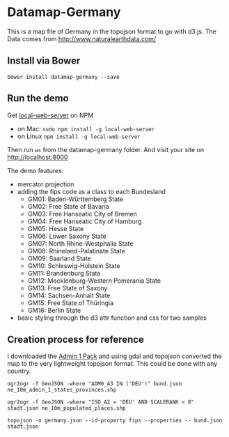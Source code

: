 # Datamap-Germany
This is a map file of Germany in the topojson format to go with d3.js. The Data comes from http://www.naturalearthdata.com/
## Install via Bower
    bower install datamap-germany --save

## Run the demo
Get [local-web-server](https://www.npmjs.com/package/local-web-server) on NPM
* on Mac:
	`sudo npm install -g local-web-server`
* on Linux
    `npm install -g local-web-server`

Then run `ws` from the datamap-germany folder. And visit your site on [http://localhost:8000](http://localhost:8000)

The demo features:
* mercator projection
* adding the fips code as a class to each Bundesland
	* GM01: Baden-Württemberg State
	* GM02: Free State of Bavaria
	* GM03: Free Hanseatic City of Bremen
	* GM04: Free Hanseatic City of Hamburg
	* GM05: Hesse State
	* GM06: Lower Saxony State
	* GM07: North Rhine-Westphalia State
	* GM08: Rhineland-Palatinate State
	* GM09: Saarland State
	* GM10: Schleswig-Holstein State
	* GM11: Brandenburg State
	* GM12: Mecklenburg-Western Pomerania State
	* GM13: Free State of Saxony
	* GM14: Sachsen-Anhalt State
	* GM15: Free State of Thüringia
	* GM16: Berlin State
* basic styling through the d3 attr function and css for two samples



## Creation process for reference

I downloaded the [Admin 1 Pack](http://www.naturalearthdata.com/downloads/10m-cultural-vectors/10m-admin-1-states-provinces/) and using gdal and topojson converted the map to the very lightweight topojson format. This could be done with any country.

    ogr2ogr -f GeoJSON -where "ADM0_A3 IN ('DEU')" bund.json ne_10m_admin_1_states_provinces.shp

    ogr2ogr -f GeoJSON -where "ISO_A2 = 'DEU' AND SCALERANK < 8" stadt.json ne_10m_populated_places.shp

    topojson -o germany.json --id-property fips --properties -- bund.json stadt.json